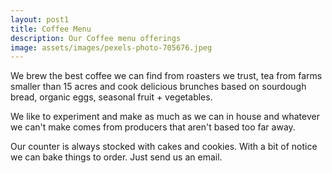 ```yaml
---
layout: post1
title: Coffee Menu
description: Our Coffee menu offerings
image: assets/images/pexels-photo-705676.jpeg
---
```


We brew the best coffee we can find from roasters we trust, tea from farms smaller than 15 acres and cook delicious brunches based on sourdough bread, organic eggs, seasonal fruit + vegetables.

We like to experiment and make as much as we can in house and whatever we can't make comes from producers that aren't based too far away.

Our counter is always stocked with cakes and cookies.
With a bit of notice we can bake things to order. Just send us an email.
